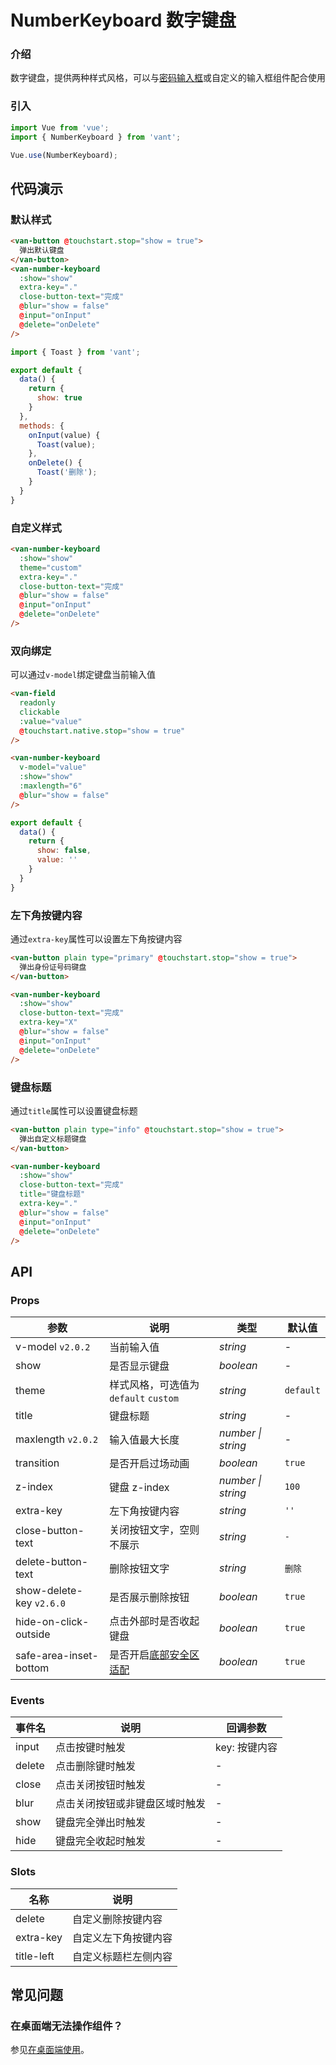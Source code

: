# NumberKeyboard 数字键盘

### 介绍

数字键盘，提供两种样式风格，可以与[密码输入框](#/zh-CN/password-input)或自定义的输入框组件配合使用

### 引入

```js
import Vue from 'vue';
import { NumberKeyboard } from 'vant';

Vue.use(NumberKeyboard);
```

## 代码演示

### 默认样式

```html
<van-button @touchstart.stop="show = true">
  弹出默认键盘
</van-button>
<van-number-keyboard
  :show="show"
  extra-key="."
  close-button-text="完成"
  @blur="show = false"
  @input="onInput"
  @delete="onDelete"
/>
```

```js
import { Toast } from 'vant';

export default {
  data() {
    return {
      show: true
    }
  },
  methods: {
    onInput(value) {
      Toast(value);
    },
    onDelete() {
      Toast('删除');
    }
  }
}
```

### 自定义样式

```html
<van-number-keyboard
  :show="show"
  theme="custom"
  extra-key="."
  close-button-text="完成"
  @blur="show = false"
  @input="onInput"
  @delete="onDelete"
/>
```

### 双向绑定

可以通过`v-model`绑定键盘当前输入值

```html
<van-field
  readonly
  clickable
  :value="value"
  @touchstart.native.stop="show = true"
/>

<van-number-keyboard
  v-model="value"
  :show="show"
  :maxlength="6"
  @blur="show = false"
/>
```

```js
export default {
  data() {
    return {
      show: false,
      value: ''
    }
  }
}
```

### 左下角按键内容

通过`extra-key`属性可以设置左下角按键内容

```html
<van-button plain type="primary" @touchstart.stop="show = true">
  弹出身份证号码键盘
</van-button>

<van-number-keyboard
  :show="show"
  close-button-text="完成"
  extra-key="X"
  @blur="show = false"
  @input="onInput"
  @delete="onDelete"
/>
```

### 键盘标题

通过`title`属性可以设置键盘标题

```html
<van-button plain type="info" @touchstart.stop="show = true">
  弹出自定义标题键盘
</van-button>

<van-number-keyboard
  :show="show"
  close-button-text="完成"
  title="键盘标题"
  extra-key="."
  @blur="show = false"
  @input="onInput"
  @delete="onDelete"
/>
```

## API

### Props

| 参数 | 说明 | 类型 | 默认值 |
|------|------|------|------|
| v-model `v2.0.2` | 当前输入值 | *string* | - |
| show | 是否显示键盘 | *boolean* | - |
| theme | 样式风格，可选值为 `default` `custom` | *string* | `default` |
| title | 键盘标题 | *string* | - |
| maxlength `v2.0.2` | 输入值最大长度 | *number \| string* | - |
| transition | 是否开启过场动画 | *boolean* | `true` |
| z-index | 键盘 z-index | *number \| string* | `100` |
| extra-key | 左下角按键内容 | *string* | `''` |
| close-button-text | 关闭按钮文字，空则不展示 | *string* | `-` |
| delete-button-text | 删除按钮文字 | *string* | `删除` |
| show-delete-key `v2.6.0` | 是否展示删除按钮 | *boolean* | `true` |
| hide-on-click-outside | 点击外部时是否收起键盘 | *boolean* | `true` |
| safe-area-inset-bottom | 是否开启[底部安全区适配](#/zh-CN/quickstart#di-bu-an-quan-qu-gua-pei) | *boolean* | `true` |

### Events

| 事件名 | 说明 | 回调参数 |
|------|------|------|
| input | 点击按键时触发 | key: 按键内容 |
| delete | 点击删除键时触发 | - |
| close | 点击关闭按钮时触发 | - |
| blur | 点击关闭按钮或非键盘区域时触发 | - |
| show | 键盘完全弹出时触发 | - |
| hide | 键盘完全收起时触发 | - |

### Slots

| 名称 | 说明 |
|------|------|
| delete | 自定义删除按键内容 |
| extra-key | 自定义左下角按键内容
| title-left | 自定义标题栏左侧内容 |

## 常见问题

### 在桌面端无法操作组件？

参见[在桌面端使用](#/zh-CN/quickstart#zai-zhuo-mian-duan-shi-yong)。
